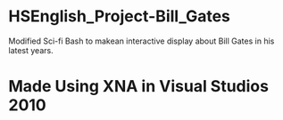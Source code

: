 # HSEnglish_Project-Bill_Gates
Modified Sci-fi Bash to makean interactive display about Bill Gates in his latest years.
# Made Using XNA in Visual Studios 2010
